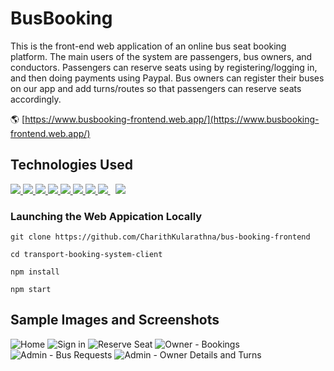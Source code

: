 # BusBooking

This is the front-end web application of an online bus seat booking platform. The main users of the system are passengers, bus owners, and conductors. Passengers can reserve seats using by registering/logging in, and then doing payments using Paypal. Bus owners can register their buses on our app and add turns/routes so that passengers can reserve seats accordingly.

🌎 [https://www.busbooking-frontend.web.app/](https://www.busbooking-frontend.web.app/)

## Technologies Used

<p align="left"> 
    <a href="https://developer.mozilla.org/en-US/docs/Web/JavaScript" target="_blank"> <img src="https://img.icons8.com/color/48/000000/javascript.png"/> </a> 
    <a href="" target="_blank"> <img src="https://img.icons8.com/ultraviolet/48/000000/react--v2.png"/> </a>
    <a href="https://redux.js.org" target="_blank"> <img src="https://img.icons8.com/color/48/000000/redux.png"/> </a>
    <a href="https://www.w3.org/html/" target="_blank"> <img src="https://img.icons8.com/color/48/000000/html-5.png"/> </a> 
    <a href="https://www.w3schools.com/css/" target="_blank"> <img src="https://img.icons8.com/color/48/000000/css3.png"/> </a> 
    <a href="https://getbootstrap.com" target="_blank"> <img src="https://img.icons8.com/color/48/000000/bootstrap.png"/> </a>
    <a href="" target="_blank"> <img src="https://img.icons8.com/color/48/000000/material-ui.png"/> </a>
    <a style="padding-right:8px;" href="https://nodejs.org" target="_blank"> <img src="https://img.icons8.com/color/48/000000/nodejs.png"/> </a>
    <a style="padding-right:8px;" href="" target="_blank"> <img src="https://img.icons8.com/color/48/000000/google-firebase-console.png"/> </a>
</p>
        
### Launching the Web Appication Locally

```commandline
git clone https://github.com/CharithKularathna/bus-booking-frontend

cd transport-booking-system-client

npm install

npm start
```


## Sample Images and Screenshots 

![Home](https://user-images.githubusercontent.com/47145853/146514209-9c4e45f7-8e39-4e34-bdec-54dfa1ae5a9e.png)
![Sign in](https://user-images.githubusercontent.com/47145853/146513996-8e04181a-d46c-4836-93aa-83584496be07.png)
![Reserve Seat](https://user-images.githubusercontent.com/47145853/146514072-d75e429f-eb54-4981-8f0f-67f6a522c3e9.png)
![Owner - Bookings](https://user-images.githubusercontent.com/47145853/146514093-dd6832df-e9bd-40cc-9a10-7c3e8083c7d1.png)
![Admin - Bus Requests](https://user-images.githubusercontent.com/47145853/146514113-9920392b-b48a-4fc8-89f0-aad80573b040.png)
![Admin - Owner Details and Turns](https://user-images.githubusercontent.com/47145853/146514115-962fc03b-5e07-46e9-8525-89df7ab46eea.png)




